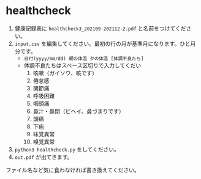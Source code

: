 # healthcheck

1. 健康記録表に `healthcheck3_202109-202112-2.pdf` と名前をつけてください。
2. `input.csv` を編集してください。最初の行の月が基準月になります。ひと月分です。
   - `日付(yyyy/mm/dd) 朝の体温 夕の体温 [体調不良たち]`
   - 体調不良たちはスペース区切りで入力してくだい
     1. 咳嗽（ガイソウ、咳です）
     2. 倦怠感
     3. 関節痛
     4. 呼吸困難
     5. 咽頭痛
     6. 鼻汁・鼻閉（ビヘイ、鼻づまりです）
     7. 頭痛
     8. 下痢
     9. 味覚異常
     10. 嗅覚異常
3. `python3 healthcheck.py` をしてください。
4. `out.pdf` が出てきます。

ファイル名など気に食わなければ書き換えてください。